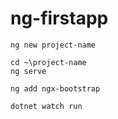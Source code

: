 # ng-firstapp



````
ng new project-name

cd ~\project-name
ng serve

ng add ngx-bootstrap

dotnet watch run
````



